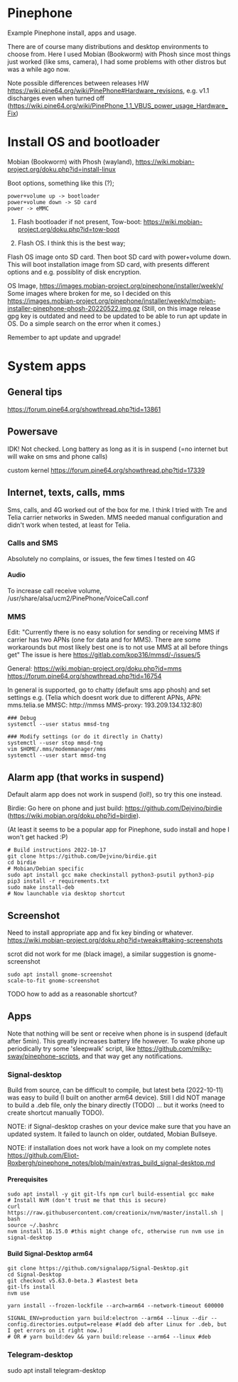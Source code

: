 # Pinephone

Example Pinephone install, apps and usage.

There are of course many distributions and desktop environments to choose from.
Here I used Mobian (Bookworm) with Phosh since most things just worked (like sms, camera), I had some problems with other distros but was a while ago now.

Note possible differences between releases HW https://wiki.pine64.org/wiki/PinePhone#Hardware_revisions, e.g. v1.1 discharges even when turned off (https://wiki.pine64.org/wiki/PinePhone_1.1_VBUS_power_usage_Hardware_Fix)

# Install OS and bootloader

Mobian (Bookworm) with Phosh (wayland), https://wiki.mobian-project.org/doku.php?id=install-linux

Boot options, something like this (?);

```
power+volume up -> bootloader
power+volume down -> SD card
power -> eMMC
```

1. Flash bootloader if not present, Tow-boot: https://wiki.mobian-project.org/doku.php?id=tow-boot

2. Flash OS. I think this is the best way;

Flash OS image onto SD card. Then boot SD card with power+volume down. This will boot installation image from SD card, with presents different options and e.g. possiblity of disk encryption.

OS Image, https://images.mobian-project.org/pinephone/installer/weekly/
Some images where broken for me, so I decided on this https://images.mobian-project.org/pinephone/installer/weekly/mobian-installer-pinephone-phosh-20220522.img.gz
(Still, on this image release gpg key is outdated and need to be updated to be able to run apt update in OS. Do a simple search on the error when it comes.)

Remember to apt update and upgrade!



# System apps

## General tips

https://forum.pine64.org/showthread.php?tid=13861


## Powersave

IDK! Not checked. Long battery as long as it is in suspend (=no internet but will wake on sms and phone calls)

custom kernel https://forum.pine64.org/showthread.php?tid=17339

## Internet, texts, calls, mms

Sms, calls, and 4G worked out of the box for me. I think I tried with Tre and Telia carrier networks in Sweden. MMS needed manual configuration and didn't work when tested, at least for Telia.

### Calls and SMS

Absolutely no complains, or issues, the few times I tested on 4G

#### Audio
To increase call receive volume, /usr/share/alsa/ucm2/PinePhone/VoiceCall.conf

### MMS

Edit:  "Currently there is no easy solution for sending or receiving MMS if carrier has two APNs (one for data and for MMS). There are some workarounds but most likely best one is to not use MMS at all before things get"
        The issue is here https://gitlab.com/kop316/mmsd/-/issues/5

General: https://wiki.mobian-project.org/doku.php?id=mms https://forum.pine64.org/showthread.php?tid=16754

In general is supported, go to chatty (default sms app phosh) and set settings e.g. (Telia which doesnt work due to different APNs, APN: mms.telia.se MMSC: http://mmss
MMS-proxy: 193.209.134.132:80)

```
### Debug
systemctl --user status mmsd-tng

### Modify settings (or do it directly in Chatty)
systemctl --user stop mmsd-tng
vim $HOME/.mms/modemmanager/mms
systemctl --user start mmsd-tng
```

## Alarm app (that works in suspend)

Default alarm app does not work in suspend (lol!), so try this one instead.

Birdie: Go here on phone and just build: https://github.com/Dejvino/birdie (https://wiki.mobian.org/doku.php?id=birdie).

(At least it seems to be a popular app for Pinephone, sudo install and hope I won't get hacked :P)

```
# Build instructions 2022-10-17
git clone https://github.com/Dejvino/birdie.git
cd birdie
# Mobian/Debian specific
sudo apt install gcc make checkinstall python3-psutil python3-pip
pip3 install -r requirements.txt
sudo make install-deb
# Now launchable via desktop shortcut
```

## Screenshot

Need to install appropriate app and fix key binding or whatever. https://wiki.mobian-project.org/doku.php?id=tweaks#taking-screenshots

scrot did not work for me (black image), a similar suggestion is gnome-screenshot

```
sudo apt install gnome-screenshot
scale-to-fit gnome-screenshot 
```

TODO how to add as a reasonable shortcut?




## Apps

Note that nothing will be sent or receive when phone is in suspend (default after 5min). This greatly increases battery life however.
To wake phone up periodically try some 'sleepwalk' script, like https://github.com/milky-sway/pinephone-scripts, and that way get any notifications.


### Signal-desktop

Build from source, can be difficult to compile, but latest beta (2022-10-11) was easy to build (I built on another arm64 device).
Still I did NOT manage to build a .deb file, only the binary directly (TODO) ... but it works (need to create shortcut manually TODO).

NOTE: if Signal-desktop crashes on your device make sure that you have an updated system. It failed to launch on older, outdated, Mobian Bullseye.

NOTE: if installation does not work have a look on my complete notes <https://github.com/Eliot-Roxbergh/pinephone_notes/blob/main/extras_build_signal-desktop.md>
 
#### Prerequisites

```
sudo apt install -y git git-lfs npm curl build-essential gcc make
# Install NVM (don't trust me that this is secure)
curl https://raw.githubusercontent.com/creationix/nvm/master/install.sh | bash
source ~/.bashrc
nvm install 16.15.0 #this might change ofc, otherwise run nvm use in signal-desktop
```
#### Build Signal-Desktop arm64
```
git clone https://github.com/signalapp/Signal-Desktop.git 
cd Signal-Desktop
git checkout v5.63.0-beta.3 #lastest beta
git-lfs install
nvm use

yarn install --frozen-lockfile --arch=arm64 --network-timeout 600000

SIGNAL_ENV=production yarn build:electron --arm64 --linux --dir --config.directories.output=release #(add deb after Linux for .deb, but I get errors on it right now.)
# OR # yarn build:dev && yarn build:release --arm64 --linux #deb 

```


### Telegram-desktop

sudo apt install telegram-desktop
